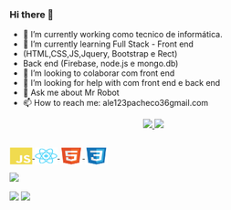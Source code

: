 ### Hi there 👋
- 🔭 I’m currently working  como tecnico de informática.
- 🌱 I’m currently learning  Full Stack - Front end 
- (HTML,CSS,JS,Jquery, Bootstrap e Rect)
- Back end (Firebase, node.js e mongo.db)
- 👯 I’m looking to colaborar com front end
- 🤔 I’m looking for help with com front end e back end
- 💬 Ask me about Mr Robot
- 📫 How to reach me: ale123pacheco36gmail.com

<div align="center">
  <a href="https://github.com/Alexandrepacheco-Oz">
  <img height="180em" src="https://github-readme-stats.vercel.app/api?username=Alexandrepacheco-Oz&show_icons=true&theme=highcontrast&include_all_commits=true&count_private=true"/>
  <img height="180em" src="https://github-readme-stats.vercel.app/api/top-langs/?username=Alexandrepacheco-Oz&layout=compact&langs_count=7&theme=highcontrast"/>
</div>
  
  <p><div style="display: inline_block"><br>
  <img align="center" alt="Rafa-Js" height="30" width="40" src="https://raw.githubusercontent.com/devicons/devicon/master/icons/javascript/javascript-plain.svg">
  <img align="center" alt="Rafa-React" height="30" width="40" src="https://raw.githubusercontent.com/devicons/devicon/master/icons/react/react-original.svg">
  <img align="center" alt="Rafa-HTML" height="30" width="40" src="https://raw.githubusercontent.com/devicons/devicon/master/icons/html5/html5-original.svg">
  <img align="center" alt="Rafa-CSS" height="30" width="40" src="https://raw.githubusercontent.com/devicons/devicon/master/icons/css3/css3-original.svg">
 
</div></p>
  
  <div> 
 
  <p><a href="https://instagram.com/Pacheco_Oz" target="_blank"><img src="https://img.shields.io/badge/-Instagram-%23E4405F?style=for-the-badge&logo=instagram&logoColor=white" target="_blank"></a></p>
 
 
  <a href = "mailto:ale123pacheco36@gmail.com"><img src="https://img.shields.io/badge/-Gmail-%23333?style=for-the-badge&logo=gmail&logoColor=white" target="_blank"></a>
  <a href="https://www.linkedin.com/in/alexandre-pacheco-606b54173" target="_blank"><img src="https://img.shields.io/badge/-LinkedIn-%230077B5?style=for-the-badge&logo=linkedin&logoColor=white" target="_blank"></a> 
 

 
</div>
